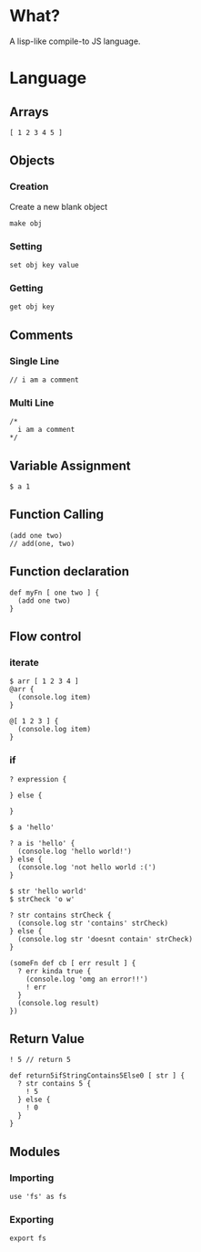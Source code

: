 # What?

A lisp-like compile-to JS language.

# Language

## Arrays

```
[ 1 2 3 4 5 ]
```

## Objects

### Creation

Create a new blank object

```
make obj
```

### Setting

```
set obj key value
```

### Getting

```
get obj key
```

## Comments

### Single Line

```
// i am a comment
```

### Multi Line

```
/*
  i am a comment
*/
```

## Variable Assignment

```
$ a 1
```

## Function Calling

```
(add one two)
// add(one, two)
```

## Function declaration

```
def myFn [ one two ] {
  (add one two)
}
```

## Flow control

### iterate

```
$ arr [ 1 2 3 4 ]
@arr {
  (console.log item)
}
```

```
@[ 1 2 3 ] {
  (console.log item)
}
```

### if

```
? expression {

} else {

}
```

```
$ a 'hello'

? a is 'hello' {
  (console.log 'hello world!')
} else {
  (console.log 'not hello world :(')
}
```

```
$ str 'hello world'
$ strCheck 'o w'

? str contains strCheck {
  (console.log str 'contains' strCheck)
} else {
  (console.log str 'doesnt contain' strCheck)
}
```

```
(someFn def cb [ err result ] {
  ? err kinda true {
    (console.log 'omg an error!!')
    ! err
  }
  (console.log result)
})
```

## Return Value

```
! 5 // return 5
```

```
def return5ifStringContains5Else0 [ str ] {
  ? str contains 5 {
    ! 5
  } else {
    ! 0
  }
}
```

## Modules

### Importing

```
use 'fs' as fs
```

### Exporting

```
export fs
```
